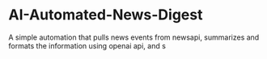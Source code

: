 # AI-Automated-News-Digest
A simple automation that pulls news events from newsapi, summarizes and formats the information using openai api, and s
